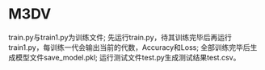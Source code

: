 # M3DV
train.py与train1.py为训练文件;
先运行train.py，待其训练完毕后再运行train1.py，每训练一代会输出当前的代数，Accuracy和Loss;
全部训练完毕后生成模型文件save_model.pkl;
运行测试文件test.py生成测试结果test.csv。
